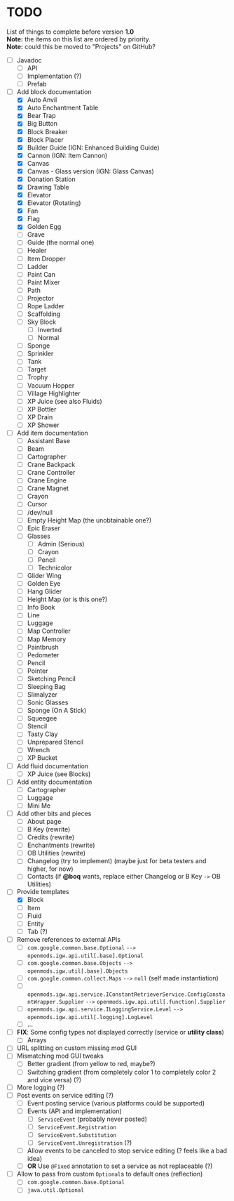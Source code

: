 # TODO
List of things to complete before version **1.0**<br />
**Note:** the items on this list are ordered by priority.<br />
**Note:** could this be moved to "Projects" on GitHub?

- [ ] Javadoc
  - [ ] API
  - [ ] Implementation (?)
  - [ ] Prefab
- [ ] Add block documentation
  - [X] Auto Anvil
  - [X] Auto Enchantment Table
  - [X] Bear Trap
  - [X] Big Button
  - [X] Block Breaker
  - [X] Block Placer
  - [X] Builder Guide (IGN: Enhanced Building Guide)
  - [X] Cannon (IGN: Item Cannon)
  - [X] Canvas
  - [X] Canvas - Glass version (IGN: Glass Canvas)
  - [X] Donation Station
  - [X] Drawing Table
  - [X] Elevator
  - [X] Elevator (Rotating)
  - [X] Fan
  - [X] Flag
  - [X] Golden Egg
  - [ ] Grave
  - [ ] Guide (the normal one)
  - [ ] Healer
  - [ ] Item Dropper
  - [ ] Ladder
  - [ ] Paint Can
  - [ ] Paint Mixer
  - [ ] Path
  - [ ] Projector
  - [ ] Rope Ladder
  - [ ] Scaffolding
  - [ ] Sky Block
    - [ ] Inverted
	- [ ] Normal
  - [ ] Sponge
  - [ ] Sprinkler
  - [ ] Tank
  - [ ] Target
  - [ ] Trophy
  - [ ] Vacuum Hopper
  - [ ] Village Highlighter
  - [ ] XP Juice (see also Fluids)
  - [ ] XP Bottler
  - [ ] XP Drain
  - [ ] XP Shower
- [ ] Add item documentation
  - [ ] Assistant Base
  - [ ] Beam
  - [ ] Cartographer
  - [ ] Crane Backpack
  - [ ] Crane Controller
  - [ ] Crane Engine
  - [ ] Crane Magnet
  - [ ] Crayon
  - [ ] Cursor
  - [ ] /dev/null
  - [ ] Empty Height Map (the unobtainable one?)
  - [ ] Epic Eraser
  - [ ] Glasses
    - [ ] Admin (Serious)
	- [ ] Crayon
	- [ ] Pencil
	- [ ] Technicolor
  - [ ] Glider Wing
  - [ ] Golden Eye
  - [ ] Hang Glider
  - [ ] Height Map (or is this one?)
  - [ ] Info Book
  - [ ] Line
  - [ ] Luggage
  - [ ] Map Controller
  - [ ] Map Memory
  - [ ] Paintbrush
  - [ ] Pedometer
  - [ ] Pencil
  - [ ] Pointer
  - [ ] Sketching Pencil
  - [ ] Sleeping Bag
  - [ ] Slimalyzer
  - [ ] Sonic Glasses
  - [ ] Sponge (On A Stick)
  - [ ] Squeegee
  - [ ] Stencil
  - [ ] Tasty Clay
  - [ ] Unprepared Stencil
  - [ ] Wrench
  - [ ] XP Bucket
- [ ] Add fluid documentation
  - [ ] XP Juice (see Blocks)
- [ ] Add entity documentation
  - [ ] Cartographer
  - [ ] Luggage
  - [ ] Mini Me
- [ ] Add other bits and pieces
  - [ ] About page
  - [ ] B Key (rewrite)
  - [ ] Credits (rewrite)
  - [ ] Enchantments (rewrite)
  - [ ] OB Utilities (rewrite)
  - [ ] Changelog (try to implement) (maybe just for beta testers and higher, for now)
  - [ ] Contacts (if **@boq** wants, replace either Changelog or B Key `->` OB Utilities)
- [ ] Provide templates
  - [X] Block
  - [ ] Item
  - [ ] Fluid
  - [ ] Entity
  - [ ] Tab (?)
- [ ] Remove references to external APIs
  - [ ] `com.google.common.base.Optional` `-->` `openmods.igw.api.util[.base].Optional`
  - [ ] `com.google.common.base.Objects` `-->` `openmods.igw.util[.base].Objects`
  - [ ] `com.google.common.collect.Maps` `-->` `null` (self made instantiation)
  - [ ] `openmods.igw.api.service.IConstantRetrieverService.ConfigConstantWrapper.Supplier` `-->` `openmods.igw.api.util[.function].Supplier`
  - [ ] `openmods.igw.api.service.ILoggingService.Level` `-->` `openmods.igw.api.util[.logging].LogLevel`
  - [ ] ...
- [ ] **FIX**: Some config types not displayed correctly (service or **utility class**)
  - [ ] Arrays
- [ ] URL splitting on custom missing mod GUI
- [ ] Mismatching mod GUI tweaks
  - [ ] Better gradient (from yellow to red, maybe?)
  - [ ] Switching gradient (from completely color 1 to completely color 2 and vice versa) (?)
- [ ] More logging (?)
- [ ] Post events on service editing (?)
  - [ ] Event posting service (various platforms could be supported)
  - [ ] Events (API and implementation)
    - [ ] `ServiceEvent` (probably never posted)
    - [ ] `ServiceEvent.Registration`
    - [ ] `ServiceEvent.Substitution`
    - [ ] `ServiceEvent.Unregistration` (?)
  - [ ] Allow events to be canceled to stop service editing (? feels like a bad idea)
  - [ ] **OR** Use `@Fixed` annotation to set a service as not replaceable (?)
- [ ] Allow to pass from custom `Optional`s to default ones (reflection)
  - [ ] `com.google.common.base.Optional`
  - [ ] `java.util.Optional`
